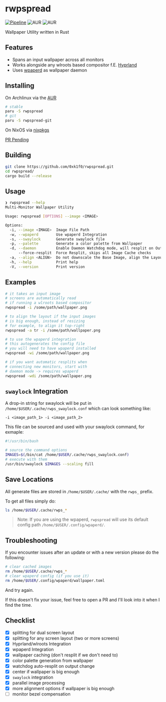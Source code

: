 # rwpspread

[![Pipeline](https://github.com/0xk1f0/rwpspread/actions/workflows/build.yml/badge.svg)](https://github.com/0xk1f0/rwpspread/actions/workflows/build.yml)
![AUR](https://img.shields.io/aur/version/rwpspread?label=AUR%20rwpspread)
![AUR](https://img.shields.io/aur/version/rwpspread-git?label=AUR%20rwpspread-git)

Wallpaper Utility written in Rust

## Features

- Spans an input wallpaper across all monitors
- Works alongside any wlroots based compositor f.E. [Hyprland](https://hyprland.org/)
- Uses [wpaperd](https://github.com/danyspin97/wpaperd) as wallpaper daemon

## Installing

On Archlinux via the [AUR](https://aur.archlinux.org/)

```bash
# stable
paru -S rwpspread
# git
paru -S rwpspread-git
```

On NixOS via [nixpkgs](https://github.com/NixOS/nixpkgs)

[PR Pending](https://github.com/NixOS/nixpkgs/pull/284144)

## Building

```bash
git clone https://github.com/0xk1f0/rwpspread.git
cd rwpspread/
cargo build --release
```

## Usage

```bash
❯ rwpspread --help
Multi-Monitor Wallpaper Utility

Usage: rwpspread [OPTIONS] --image <IMAGE>

Options:
  -i, --image <IMAGE>  Image File Path
  -w, --wpaperd        Use wpaperd Integration
  -s, --swaylock       Generate swaylock file
  -p, --palette        Generate a color palette from Wallpaper
  -d, --daemon         Enable Daemon Watchdog mode, will resplit on Output changes
      --force-resplit  Force Resplit, skips all Image Cache checks
  -a, --align <ALIGN>  Do not downscale the Base Image, align the Layout instead [possible values: tl, tr, bl, br, c]
  -h, --help           Print help
  -V, --version        Print version
```

## Examples

```bash
# it takes an input image
# screens are automatically read
# if running a wlroots based compositor
rwpspread -i /some/path/wallpaper.png

# to align the layout if the input images
# is big enough, instead of resizing
# for example, to align it top-right
rwpspread -a tr -i /some/path/wallpaper.png

# to use the wpaperd integration
# this autogenerates the config file
# you will need to have wpaperd installed
rwpspread -wi /some/path/wallpaper.png

# if you want automatic resplits when
# connecting new monitors, start with
# daemon mode -> requires wpaperd
rwpspread -wdi /some/path/wallpaper.png
```

## `swaylock` Integration

A drop-in string for swaylock will be put in `/home/$USER/.cache/rwps_swaylock.conf` which can look something like:

```text
-i <image_path_1> -i <image_path_2>
```

This file can be sourced and used with your swaylock command, for exmaple:

```bash
#!/usr/bin/bash

# source the command options
IMAGES=$(/bin/cat /home/$USER/.cache/rwps_swaylock.conf)
# execute with them
/usr/bin/swaylock $IMAGES --scaling fill
```

## Save Locations

All generate files are stored in `/home/$USER/.cache/` with the `rwps_` prefix.

To get all files simply do:

```bash
ls /home/$USER/.cache/rwps_*
```

> Note: If you are using the wpaperd, `rwpspread` will use its default config path `/home/$USER/.config/wpaperd/`.

## Troubleshooting

If you encounter issues after an update or with a new version please do the following:

```bash
# clear cached images
rm /home/$USER/.cache/rwps_*
# clear wpaperd config (if you use it)
rm /home/$USER/.config/wpaperd/wallpaper.toml
```

And try again.

If this doesn't fix your issue, feel free to open a PR and I'll look into it when I find the time.

## Checklist

- [x] splitting for dual screen layout
- [x] splitting for any screen layout (two or more screens)
- [x] Hyprland/wlroots Integration
- [x] wpaperd Integration
- [x] wallpaper caching (don't resplit if we don't need to)
- [x] color palette generation from wallpaper
- [x] watchdog auto-resplit on output change
- [x] center if wallpaper is big enough
- [x] `swaylock` integration
- [x] parallel image processing
- [x] more alignment options if wallpaper is big enough
- [ ] monitor bezel compensation

